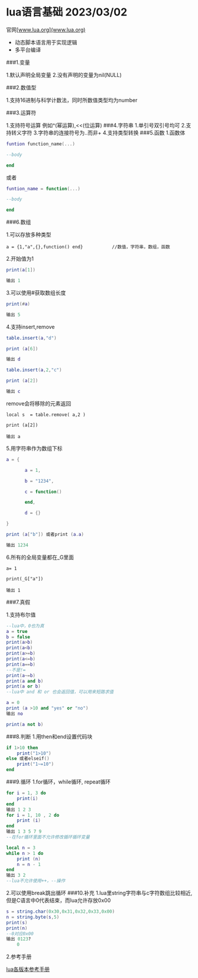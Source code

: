 # lua语言基础 **2023/03/02**

官网[www.lua.org](www.lua.org)
- 动态脚本语言用于实现逻辑
- 多平台编译

###1.变量

1.默认声明全局变量
2.没有声明的变量为nil(NULL)

###2.数值型

1.支持16进制与科学计数法，同时所数值类型均为number

###3.运算符

1.支持符号运算 例如^(幂运算),<<(位运算)
###4.字符串
1.单引号双引号均可
2.支持转义字符
3.字符串的连接符号为..而非+
4.支持类型转换
###5.函数
1.函数体

```lua
funtion function_name(...)

--body

end
```

或者

```lua
funtion_name = function(...)

--body

end
```

###6.数组

1.可以存放多种类型

```
a = {1,"a",{},function() end}			//数值，字符串，数组，函数
```

2.开始值为1

```lua
print(a[1])

输出 1
```

3.可以使用#获取数组长度

```lua
print(#a)

输出 5
```

4.支持insert,remove

```lua
table.insert(a,"d")

print (a[6])

输出 d
```

```lua
table.insert(a,2,"c")

print (a[2])

输出 c
```

remove会将移除的元素返回

```
local s  = table.remove( a,2 )

print (a[2])

输出 a
```

5.用字符串作为数组下标

```lua
a = {

​		a = 1,

​		b = "1234",

​		c = function()

​		end,

​		d = {}

}

print (a["b"]) 或者print (a.a)

输出 1234
```

6.所有的全局变量都在_G里面

```lau
a= 1

print(_G["a"])

输出 1
```

###7.真假

1.支持布尔值

```lua
--lua中，0也为真
a = true
b = false
print(a>b)
print(a<b)
print(a>=b)
print(a<=b)
print(a==b)
--不是!=
print(a~=b) 
print(a and b) 
print(a or b)
--lua中 and 和 or 也会返回值，可以用来短路求值

a = 0
print (a >10 and "yes" or "no")
输出 no

print(a not b) 
```

###8.判断
1.用then和end设置代码块

```lua
if 1>10 then
	print("1>10")
else 或者elseif()
    print("1~=10")
end
```

###9.循环
1.for循环，while循环, repeat循环

```lua
for i = 1, 3 do
	print(i)
end
输出 1 2 3
for i = 1, 10 , 2 do
    print (i)
end
输出 1 3 5 7 9
--在for循环里面不允许修改循环循环变量

local n = 3
while n > 1 do
    print (n)
    n = n - 1
end
输出 3 2
--lua不允许使用++，--操作
```

2.可以使用break跳出循环
###10.补充
1.lua里string字符串与c字符数组比较相近,但是C语言中0代表结束，而lua允许存放0x00

```lua
s = string.char(0x30,0x31,0x32,0x33,0x00)
n = string.byte(s,5)
print(s)
print(n)
--0对应0x00
输出 0123?
	0
```

2.参考手册

[lua各版本参考手册](http://www.lua.org/manual/)

